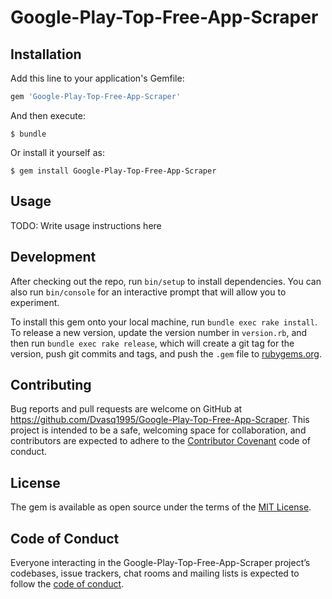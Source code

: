 # Google-Play-Top-Free-App-Scraper

## Installation

Add this line to your application's Gemfile:

```ruby
gem 'Google-Play-Top-Free-App-Scraper'
```

And then execute:

    $ bundle

Or install it yourself as:

    $ gem install Google-Play-Top-Free-App-Scraper

## Usage

TODO: Write usage instructions here

## Development

After checking out the repo, run `bin/setup` to install dependencies. You can also run `bin/console` for an interactive prompt that will allow you to experiment.

To install this gem onto your local machine, run `bundle exec rake install`. To release a new version, update the version number in `version.rb`, and then run `bundle exec rake release`, which will create a git tag for the version, push git commits and tags, and push the `.gem` file to [rubygems.org](https://rubygems.org).

## Contributing

Bug reports and pull requests are welcome on GitHub at https://github.com/Dvasq1995/Google-Play-Top-Free-App-Scraper. This project is intended to be a safe, welcoming space for collaboration, and contributors are expected to adhere to the [Contributor Covenant](http://contributor-covenant.org) code of conduct.

## License

The gem is available as open source under the terms of the [MIT License](https://opensource.org/licenses/MIT).

## Code of Conduct

Everyone interacting in the Google-Play-Top-Free-App-Scraper project’s codebases, issue trackers, chat rooms and mailing lists is expected to follow the [code of conduct](https://github.com/Dvasq1995/Google-Play-Top-Free-App-Scraper/blob/master/CODE_OF_CONDUCT.md).
